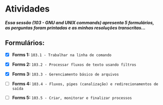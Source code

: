 # Atividades

##### Essa sessão (103 - GNU and UNIX commands) apresenta 5 formulários, as perguntas foram printadas e as minhas resoluções transcritas...

## Formulários:

- [X] **Forms 1:** `103.1 - Trabalhar na linha de comando`
- [X] **Forms 2:** `103.2 - Processar fluxos de texto usando filtros`
- [X] **Forms 3:** `103.3 - Gerenciamento básico de arquivos`
- [ ] **Forms 4:** `103.4 - Fluxos, pipes (canalização) e redirecionamentos de saída`
- [ ] **Forms 5:** `103.5 - Criar, monitorar e finalizar processos`


